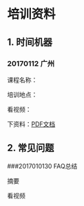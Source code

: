# 培训资料
## 1. 时间机器

### 20170112 广州
课程名称：

培训地点：

看视频：

下资料：[PDF文档](https://github.com/JohnsonHan/ShareCenter/blob/master/doc/footonway/pool/GOV01%E6%95%99%E7%A8%8B%E6%96%87%E6%9C%AC.pdf)

## 2. 常见问题
###2017010130 FAQ总结

摘要

看视频